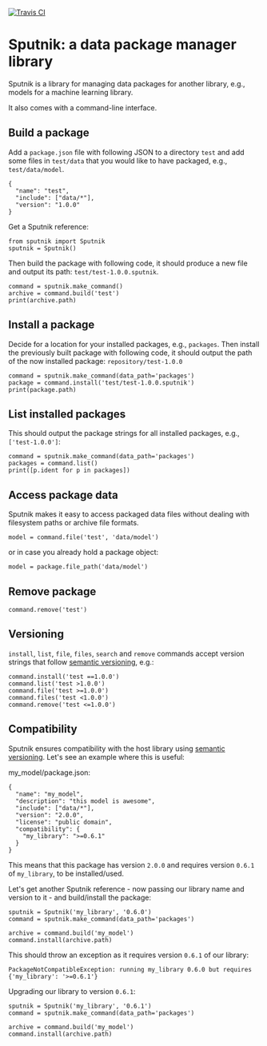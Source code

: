 [![Travis CI](https://travis-ci.org/henningpeters/sputnik.svg?branch=master)](https://travis-ci.org/henningpeters/sputnik)

# Sputnik: a data package manager library

Sputnik is a library for managing data packages for another library, e.g., models for a machine learning library.

It also comes with a command-line interface.

## Build a package

Add a ```package.json``` file with following JSON to a directory ```test``` and add some files in ```test/data``` that you would like to have packaged, e.g., ```test/data/model```.

```
{
  "name": "test",
  "include": ["data/*"],
  "version": "1.0.0"
}
```

Get a Sputnik reference:

```
from sputnik import Sputnik
sputnik = Sputnik()
```

Then build the package with following code, it should produce a new file and output its path: ```test/test-1.0.0.sputnik```.

```
command = sputnik.make_command()
archive = command.build('test')
print(archive.path)
```

## Install a package

Decide for a location for your installed packages, e.g., ```packages```. Then install the previously built package with following code, it should output the path of the now installed package: ```repository/test-1.0.0```

```
command = sputnik.make_command(data_path='packages')
package = command.install('test/test-1.0.0.sputnik')
print(package.path)
```

## List installed packages

This should output the package strings for all installed packages, e.g., ```['test-1.0.0']```:

```
command = sputnik.make_command(data_path='packages')
packages = command.list()
print([p.ident for p in packages])
```

## Access package data

Sputnik makes it easy to access packaged data files without dealing with filesystem paths or archive file formats.

```
model = command.file('test', 'data/model')
```

or in case you already hold a package object:

```
model = package.file_path('data/model')
```

## Remove package

```
command.remove('test')
```

## Versioning

```install```, ```list```, ```file```, ```files```, ```search``` and ```remove``` commands accept version strings that follow [semantic versioning](http://semver.org/), e.g.:

```
command.install('test ==1.0.0')
command.list('test >1.0.0')
command.file('test >=1.0.0')
command.files('test <1.0.0')
command.remove('test <=1.0.0')
```

## Compatibility

Sputnik ensures compatibility with the host library using [semantic versioning](http://semver.org/). Let's see an example where this is useful:

my_model/package.json:
```
{
  "name": "my_model",
  "description": "this model is awesome",
  "include": ["data/*"],
  "version": "2.0.0",
  "license": "public domain",
  "compatibility": {
    "my_library": ">=0.6.1"
  }
}
```

This means that this package has version ```2.0.0``` and requires version ```0.6.1``` of ```my_library```, to be installed/used.

Let's get another Sputnik reference - now passing our library name and version to it - and build/install the package:

```
sputnik = Sputnik('my_library', '0.6.0')
command = sputnik.make_command(data_path='packages')

archive = command.build('my_model')
command.install(archive.path)
```

This should throw an exception as it requires version ```0.6.1``` of our library:

```
PackageNotCompatibleException: running my_library 0.6.0 but requires {'my_library': '>=0.6.1'}
```

Upgrading our library to version ```0.6.1```:

```
sputnik = Sputnik('my_library', '0.6.1')
command = sputnik.make_command(data_path='packages')

archive = command.build('my_model')
command.install(archive.path)
```
